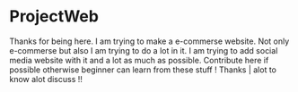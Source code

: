 # ProjectWeb
<project web>
Thanks for being here.
I am trying to make a e-commerse website.
Not only e-commerse but also I am trying to do a lot in it.
I am trying to add social media website with it and a lot as much as possible.
Contribute here if possible otherwise beginner can learn from these stuff !
Thanks | alot to know alot discuss !!
